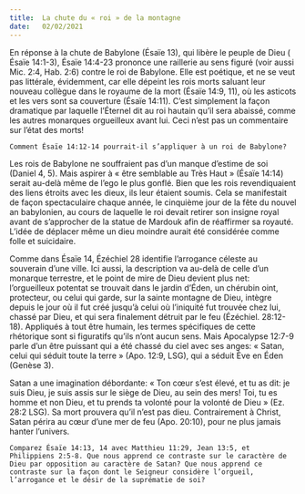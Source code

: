 ```yaml
---
title:  La chute du « roi » de la montagne
date:   02/02/2021
---
```


En réponse à la chute de Babylone (Ésaïe 13), qui libère le peuple de Dieu ( Ésaïe 14:1-3), Ésaïe 14:4-23 prononce une raillerie au sens figuré (voir aussi Mic. 2:4, Hab. 2:6) contre le roi de Babylone. Elle est poétique, et ne se veut pas littérale, évidemment, car elle dépeint les rois morts saluant leur nouveau collègue dans le royaume de la mort (Ésaïe 14:9, 11), où les asticots et les vers sont sa couverture (Ésaïe 14:11). C’est simplement la façon dramatique par laquelle l’Éternel dit au roi hautain qu’il sera abaissé, comme les autres monarques orgueilleux avant lui. Ceci n’est pas un commentaire sur l’état des morts!

`Comment Ésaïe 14:12-14 pourrait-il s’appliquer à un roi de Babylone?`

Les rois de Babylone ne souffraient pas d’un manque d’estime de soi (Daniel 4, 5). Mais aspirer à « être semblable au Très Haut » (Ésaïe 14:14) serait au-delà même de l’ego le plus gonflé. Bien que les rois revendiquaient des liens étroits avec les dieux, ils leur étaient soumis. Cela se manifestait de façon spectaculaire chaque année, le cinquième jour de la fête du nouvel an babylonien, au cours de laquelle le roi devait retirer son insigne royal avant de s’approcher de la statue de Mardouk afin de réaffirmer sa royauté. L’idée de déplacer même un dieu moindre aurait été considérée comme folle et suicidaire.

Comme dans Ésaïe 14, Ézéchiel 28 identifie l’arrogance céleste au souverain d’une ville. Ici aussi, la description va au-delà de celle d’un monarque terrestre, et le point de mire de Dieu devient plus net: l’orgueilleux potentat se trouvait dans le jardin d’Éden, un chérubin oint, protecteur, ou celui qui garde, sur la sainte montagne de Dieu, intègre depuis le jour où il fut créé jusqu’à celui où l’iniquité fut trouvée chez lui, chassé par Dieu, et qui sera finalement détruit par le feu (Ézéchiel. 28:12-18). Appliqués à tout être humain, les termes spécifiques de cette rhétorique sont si figuratifs qu’ils n’ont aucun sens. Mais Apocalypse 12:7-9 parle d’un être puissant qui a été chassé du ciel avec ses anges: « Satan, celui qui séduit toute la terre » (Apo. 12:9, LSG), qui a séduit Ève en Éden (Genèse 3).

Satan a une imagination débordante: « Ton cœur s’est élevé, et tu as dit: je suis Dieu, je suis assis sur le siège de Dieu, au sein des mers! Toi, tu es homme et non Dieu, et tu prends ta volonté pour la volonté de Dieu » (Ez. 28:2 LSG). Sa mort prouvera qu’il n’est pas dieu. Contrairement à Christ, Satan périra au cœur d’une mer de feu (Apo. 20:10), pour ne plus jamais hanter l’univers.

`Comparez Ésaïe 14:13, 14 avec Matthieu 11:29, Jean 13:5, et Philippiens 2:5-8. Que nous apprend ce contraste sur le caractère de Dieu par opposition au caractère de Satan? Que nous apprend ce contraste sur la façon dont le Seigneur considère l’orgueil, l’arrogance et le désir de la suprématie de soi?`